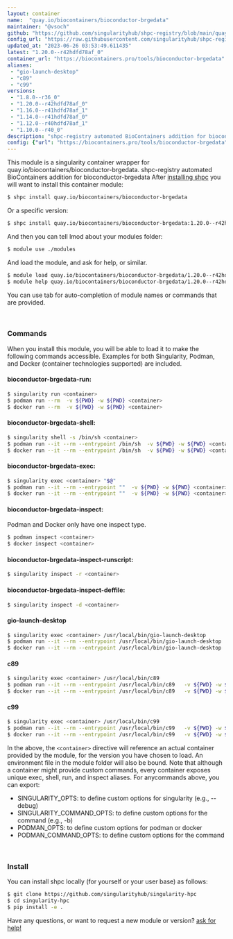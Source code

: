 ```yaml
---
layout: container
name:  "quay.io/biocontainers/bioconductor-brgedata"
maintainer: "@vsoch"
github: "https://github.com/singularityhub/shpc-registry/blob/main/quay.io/biocontainers/bioconductor-brgedata/container.yaml"
config_url: "https://raw.githubusercontent.com/singularityhub/shpc-registry/main/quay.io/biocontainers/bioconductor-brgedata/container.yaml"
updated_at: "2023-06-26 03:53:49.611435"
latest: "1.20.0--r42hdfd78af_0"
container_url: "https://biocontainers.pro/tools/bioconductor-brgedata"
aliases:
 - "gio-launch-desktop"
 - "c89"
 - "c99"
versions:
 - "1.8.0--r36_0"
 - "1.20.0--r42hdfd78af_0"
 - "1.16.0--r41hdfd78af_1"
 - "1.14.0--r41hdfd78af_0"
 - "1.12.0--r40hdfd78af_1"
 - "1.10.0--r40_0"
description: "shpc-registry automated BioContainers addition for bioconductor-brgedata"
config: {"url": "https://biocontainers.pro/tools/bioconductor-brgedata", "maintainer": "@vsoch", "description": "shpc-registry automated BioContainers addition for bioconductor-brgedata", "latest": {"1.20.0--r42hdfd78af_0": "sha256:445d5063173046bc9502e59ee99770cc9f8f163fb2cbe3bf1dd003ef7139eea8"}, "tags": {"1.8.0--r36_0": "sha256:d5f8d6876a50dfd0a72b1758edee58dbf20aa2b626f369f161350da4676aba16", "1.20.0--r42hdfd78af_0": "sha256:445d5063173046bc9502e59ee99770cc9f8f163fb2cbe3bf1dd003ef7139eea8", "1.16.0--r41hdfd78af_1": "sha256:d8622e9f9f0b834fb32881eb39bbc29b0ec48da13d2eafe7cbd19d3ff2ff0beb", "1.14.0--r41hdfd78af_0": "sha256:f2a33daa003b91453090628f806852c633426b4b87195742cb8b7886b9aa0d03", "1.12.0--r40hdfd78af_1": "sha256:027b91d1348404ff8dca8051d63fd05d6465b7ab7f8ae2af2ae19d6e6a691437", "1.10.0--r40_0": "sha256:39634fc4b0e248ce35031e45b28b4ae081f343600a09057d60ed29c9a1ee035f"}, "docker": "quay.io/biocontainers/bioconductor-brgedata", "aliases": {"gio-launch-desktop": "/usr/local/bin/gio-launch-desktop", "c89": "/usr/local/bin/c89", "c99": "/usr/local/bin/c99"}}
---
```


This module is a singularity container wrapper for quay.io/biocontainers/bioconductor-brgedata.
shpc-registry automated BioContainers addition for bioconductor-brgedata
After [installing shpc](#install) you will want to install this container module:


```bash
$ shpc install quay.io/biocontainers/bioconductor-brgedata
```

Or a specific version:

```bash
$ shpc install quay.io/biocontainers/bioconductor-brgedata:1.20.0--r42hdfd78af_0
```

And then you can tell lmod about your modules folder:

```bash
$ module use ./modules
```

And load the module, and ask for help, or similar.

```bash
$ module load quay.io/biocontainers/bioconductor-brgedata/1.20.0--r42hdfd78af_0
$ module help quay.io/biocontainers/bioconductor-brgedata/1.20.0--r42hdfd78af_0
```

You can use tab for auto-completion of module names or commands that are provided.

<br>

### Commands

When you install this module, you will be able to load it to make the following commands accessible.
Examples for both Singularity, Podman, and Docker (container technologies supported) are included.

#### bioconductor-brgedata-run:

```bash
$ singularity run <container>
$ podman run --rm  -v ${PWD} -w ${PWD} <container>
$ docker run --rm  -v ${PWD} -w ${PWD} <container>
```

#### bioconductor-brgedata-shell:

```bash
$ singularity shell -s /bin/sh <container>
$ podman run --it --rm --entrypoint /bin/sh  -v ${PWD} -w ${PWD} <container>
$ docker run --it --rm --entrypoint /bin/sh  -v ${PWD} -w ${PWD} <container>
```

#### bioconductor-brgedata-exec:

```bash
$ singularity exec <container> "$@"
$ podman run --it --rm --entrypoint ""  -v ${PWD} -w ${PWD} <container> "$@"
$ docker run --it --rm --entrypoint ""  -v ${PWD} -w ${PWD} <container> "$@"
```

#### bioconductor-brgedata-inspect:

Podman and Docker only have one inspect type.

```bash
$ podman inspect <container>
$ docker inspect <container>
```

#### bioconductor-brgedata-inspect-runscript:

```bash
$ singularity inspect -r <container>
```

#### bioconductor-brgedata-inspect-deffile:

```bash
$ singularity inspect -d <container>
```


#### gio-launch-desktop

```bash
$ singularity exec <container> /usr/local/bin/gio-launch-desktop
$ podman run --it --rm --entrypoint /usr/local/bin/gio-launch-desktop   -v ${PWD} -w ${PWD} <container> -c " $@"
$ docker run --it --rm --entrypoint /usr/local/bin/gio-launch-desktop   -v ${PWD} -w ${PWD} <container> -c " $@"
```


#### c89

```bash
$ singularity exec <container> /usr/local/bin/c89
$ podman run --it --rm --entrypoint /usr/local/bin/c89   -v ${PWD} -w ${PWD} <container> -c " $@"
$ docker run --it --rm --entrypoint /usr/local/bin/c89   -v ${PWD} -w ${PWD} <container> -c " $@"
```


#### c99

```bash
$ singularity exec <container> /usr/local/bin/c99
$ podman run --it --rm --entrypoint /usr/local/bin/c99   -v ${PWD} -w ${PWD} <container> -c " $@"
$ docker run --it --rm --entrypoint /usr/local/bin/c99   -v ${PWD} -w ${PWD} <container> -c " $@"
```



In the above, the `<container>` directive will reference an actual container provided
by the module, for the version you have chosen to load. An environment file in the
module folder will also be bound. Note that although a container
might provide custom commands, every container exposes unique exec, shell, run, and
inspect aliases. For anycommands above, you can export:

 - SINGULARITY_OPTS: to define custom options for singularity (e.g., --debug)
 - SINGULARITY_COMMAND_OPTS: to define custom options for the command (e.g., -b)
 - PODMAN_OPTS: to define custom options for podman or docker
 - PODMAN_COMMAND_OPTS: to define custom options for the command

<br>

### Install

You can install shpc locally (for yourself or your user base) as follows:

```bash
$ git clone https://github.com/singularityhub/singularity-hpc
$ cd singularity-hpc
$ pip install -e .
```

Have any questions, or want to request a new module or version? [ask for help!](https://github.com/singularityhub/singularity-hpc/issues)